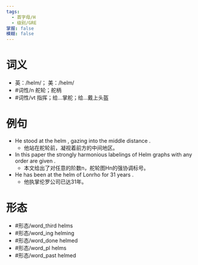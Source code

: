 ```yaml
---
tags:
  - 首字母/H
  - 级别/GRE
掌握: false
模糊: false
---
```

# 词义
- 英：/helm/； 美：/helm/
- #词性/n  舵轮；舵柄
- #词性/vt  指挥；给…掌舵；给…戴上头盔
# 例句
- He stood at the helm , gazing into the middle distance .
	- 他站在舵轮前，凝视着前方的中间地区。
- In this paper the strongly harmonious labelings of Helm graphs with any order are given .
	- 本文给出了对任意的阶数n，舵轮图Hn的强协调标号。
- He has been at the helm of Lonrho for 31 years .
	- 他执掌伦罗公司已达31年。
# 形态
- #形态/word_third helms
- #形态/word_ing helming
- #形态/word_done helmed
- #形态/word_pl helms
- #形态/word_past helmed
